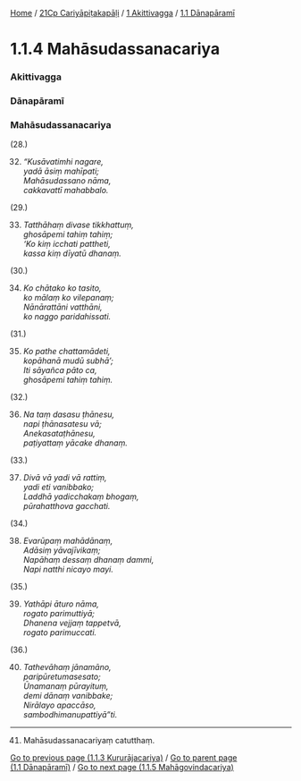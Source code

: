 
[Home](/) / [21Cp Cariyāpiṭakapāḷi](/tipitaka/21Cp.md) / [1 Akittivagga](/tipitaka/21Cp/1.md) / [1.1 Dānapāramī](/tipitaka/21Cp/1/1.1.md)

# 1.1.4 Mahāsudassanacariya

### Akittivagga

### Dānapāramī

### Mahāsudassanacariya

(28.)

32. _“Kusāvatimhi nagare,_  
_yadā āsiṃ mahīpati;_  
_Mahāsudassano nāma,_  
_cakkavattī mahabbalo._  


(29.)

33. _Tatthāhaṃ divase tikkhattuṃ,_  
_ghosāpemi tahiṃ tahiṃ;_  
_‘Ko kiṃ icchati pattheti,_  
_kassa kiṃ dīyatū dhanaṃ._  


(30.)

34. _Ko chātako ko tasito,_  
_ko mālaṃ ko vilepanaṃ;_  
_Nānārattāni vatthāni,_  
_ko naggo paridahissati._  


(31.)

35. _Ko pathe chattamādeti,_  
_kopāhanā mudū subhā’;_  
_Iti sāyañca pāto ca,_  
_ghosāpemi tahiṃ tahiṃ._  


(32.)

36. _Na taṃ dasasu ṭhānesu,_  
_napi ṭhānasatesu vā;_  
_Anekasataṭhānesu,_  
_paṭiyattaṃ yācake dhanaṃ._  


(33.)

37. _Divā vā yadi vā rattiṃ,_  
_yadi eti vanibbako;_  
_Laddhā yadicchakaṃ bhogaṃ,_  
_pūrahatthova gacchati._  


(34.)

38. _Evarūpaṃ mahādānaṃ,_  
_Adāsiṃ yāvajīvikaṃ;_  
_Napāhaṃ dessaṃ dhanaṃ dammi,_  
_Napi natthi nicayo mayi._  


(35.)

39. _Yathāpi āturo nāma,_  
_rogato parimuttiyā;_  
_Dhanena vejjaṃ tappetvā,_  
_rogato parimuccati._  


(36.)

40. _Tathevāhaṃ jānamāno,_  
_paripūretumasesato;_  
_Ūnamanaṃ pūrayituṃ,_  
_demi dānaṃ vanibbake;_  
_Nirālayo apaccāso,_  
_sambodhimanupattiyā”ti._  


---

41. Mahāsudassanacariyaṃ catutthaṃ.



[Go to previous page (1.1.3 Kururājacariya)](/tipitaka/21Cp/1/1.1/1.1.3.md) / [Go to parent page (1.1 Dānapāramī)](/tipitaka/21Cp/1/1.1.md) / [Go to next page (1.1.5 Mahāgovindacariya)](/tipitaka/21Cp/1/1.1/1.1.5.md)


